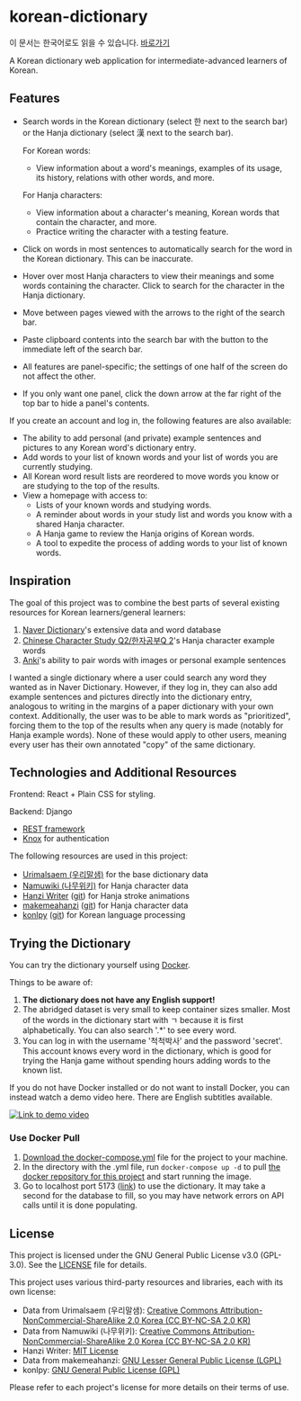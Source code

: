 # korean-dictionary

이 문서는 한국어로도 읽을 수 있습니다. [바로가기](README_kr.md)

A Korean dictionary web application for intermediate-advanced learners of Korean.

## Features

- Search words in the Korean dictionary (select 한 next to the search bar) or the Hanja dictionary (select 漢 next to the search bar).

  For Korean words:  
    - View information about a word's meanings, examples of its usage, its history, relations with other words, and more.
  
  For Hanja characters:  
    - View information about a character's meaning, Korean words that contain the character, and more.
    - Practice writing the character with a testing feature.
    
- Click on words in most sentences to automatically search for the word in the Korean dictionary. This can be inaccurate.
- Hover over most Hanja characters to view their meanings and some words containing the character. Click to search for the character in the Hanja dictionary.
- Move between pages viewed with the arrows to the right of the search bar.
- Paste clipboard contents into the search bar with the button to the immediate left of the search bar.
- All features are panel-specific; the settings of one half of the screen do not affect the other.
- If you only want one panel, click the down arrow at the far right of the top bar to hide a panel's contents.

If you create an account and log in, the following features are also available:
- The ability to add personal (and private) example sentences and pictures to any Korean word's dictionary entry.
- Add words to your list of known words and your list of words you are currently studying.
- All Korean word result lists are reordered to move words you know or are studying to the top of the results.
- View a homepage with access to:
  - Lists of your known words and studying words.
  - A reminder about words in your study list and words you know with a shared Hanja character.
  - A Hanja game to review the Hanja origins of Korean words.
  - A tool to expedite the process of adding words to your list of known words.

## Inspiration
The goal of this project was to combine the best parts of several existing resources for Korean learners/general learners:  
1. [Naver Dictionary](https://ko.dict.naver.com/#/main)'s extensive data and word database  
2. [Chinese Character Study Q2/한자공부Q 2](https://play.google.com/store/apps/details?id=com.aribada.edu.qhanja&hl=ko)'s Hanja character example words  
3. [Anki](https://apps.ankiweb.net/)'s ability to pair words with images or personal example sentences

I wanted a single dictionary where a user could search any word they wanted as in Naver Dictionary. However, if they log in, they can also add example sentences and pictures directly into the dictionary entry, analogous to writing in the margins of a paper dictionary with your own context. Additionally, the user was to be able to mark words as "prioritized", forcing them to the top of the results when any query is made (notably for Hanja example words). None of these would apply to other users, meaning every user has their own annotated "copy" of the same dictionary.

## Technologies and Additional Resources
Frontend: React + Plain CSS for styling.

Backend: Django  
* [REST framework](https://www.django-rest-framework.org)  
* [Knox](https://github.com/jazzband/django-rest-knox) for authentication  

The following resources are used in this project:  
* [Urimalsaem (우리말샘)](https://opendict.korean.go.kr/main) for the base dictionary data  
* [Namuwiki (나무위키)](https://namu.wiki) for Hanja character data  
* [Hanzi Writer](https://hanziwriter.org/) ([git](https://github.com/chanind/hanzi-writer)) for Hanja stroke animations
* [makemeahanzi](https://www.skishore.me/makemeahanzi/) ([git](https://github.com/skishore/makemeahanzi)) for Hanja character data
* [konlpy](https://konlpy.org/en/latest/) ([git](https://github.com/konlpy/konlpy)) for Korean language processing  

## Trying the Dictionary

You can try the dictionary yourself using [Docker](https://www.docker.com/).

Things to be aware of:  
1. **The dictionary does not have any English support!**  
2. The abridged dataset is very small to keep container sizes smaller. Most of the words in the dictionary start with ㄱ because it is first alphabetically. You can also search '.*' to see every word.  
3. You can log in with the username '척척박사' and the password 'secret'. This account knows every word in the dictionary,
which is good for trying the Hanja game without spending hours adding words to the known list.  

If you do not have Docker installed or do not want to install Docker, you can instead watch a demo video here. There are English subtitles available.

[![Link to demo video](https://img.youtube.com/vi/u57sR2-4sS8/0.jpg)](https://www.youtube.com/watch?v=u57sR2-4sS8)

### Use Docker Pull
1. [Download the docker-compose.yml](https://github.com/krduffy/korean-dictionary/raw/main/docker-compose.yml) file for the project to your machine.
2. In the directory with the .yml file, run `docker-compose up -d` to pull [the docker repository for this project](https://hub.docker.com/repository/docker/krduffy/korean-dictionary/general) and start running the image.
3. Go to localhost port 5173 ([link](http://localhost:5173/)) to use the dictionary. It may take a second for the database to fill, so you may have network errors on API calls
until it is done populating.

## License

This project is licensed under the GNU General Public License v3.0 (GPL-3.0). See the [LICENSE](LICENSE) file for details.

This project uses various third-party resources and libraries, each with its own license:

- Data from Urimalsaem (우리말샘): [Creative Commons Attribution-NonCommercial-ShareAlike 2.0 Korea (CC BY-NC-SA 2.0 KR)](LICENSES/by-nc-sa-2.0-kr.txt)
- Data from Namuwiki (나무위키): [Creative Commons Attribution-NonCommercial-ShareAlike 2.0 Korea (CC BY-NC-SA 2.0 KR)](LICENSES/by-nc-sa-2.0-kr.txt)
- Hanzi Writer: [MIT License](LICENSES/mit.txt)
- Data from makemeahanzi: [GNU Lesser General Public License (LGPL)](LICENSES/lgpl.txt)
- konlpy: [GNU General Public License (GPL)](LICENSES/gpl.txt)

Please refer to each project's license for more details on their terms of use.

